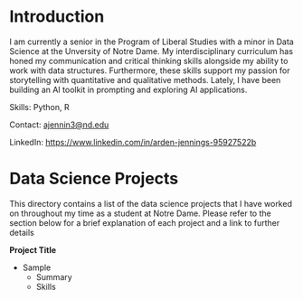

<!--
**arjennings/arjennings** is a ✨ _special_ ✨ repository because its `README.md` (this file) appears on your GitHub profile.

Here are some ideas to get you started:

- 🔭 I’m currently working on ...
- 🌱 I’m currently learning ...
- 👯 I’m looking to collaborate on ...
- 🤔 I’m looking for help with ...
- 💬 Ask me about ...
- 📫 How to reach me: ...
- 😄 Pronouns: ...
- ⚡ Fun fact: ...
-->

Introduction
======================================
I am currently a senior in the Program of Liberal Studies with a minor in Data Science at the Unversity of Notre Dame. My interdisciplinary curriculum has honed my communication and critical thinking skills alongside my ability to work with data structures. Furthermore, these skills support my passion for storytelling with quantitative and qualitative methods. Lately, I have been building an AI toolkit in prompting and exploring AI applications. 

Skills: Python, R

Contact: ajennin3@nd.edu

LinkedIn: https://www.linkedin.com/in/arden-jennings-95927522b 


Data Science Projects
======================================

This directory contains a list of the data science projects that I have worked on throughout my time as a student at Notre Dame. Please refer to the section below for a brief explanation of each project and a link to further details

**Project Title**
- Sample
    - Summary
    - Skills
